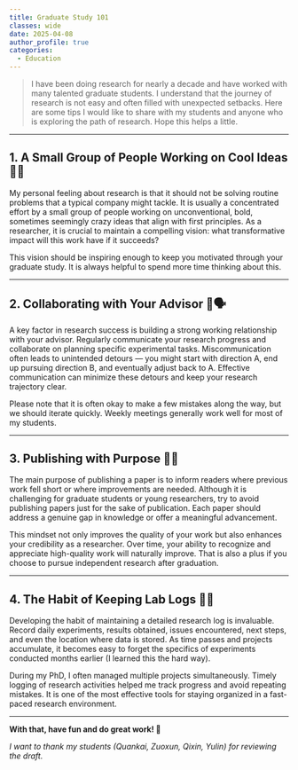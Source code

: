 ```yaml
---
title: Graduate Study 101
classes: wide
date: 2025-04-08
author_profile: true
categories: 
  - Education
---
```


> I have been doing research for nearly a decade and have worked with many talented graduate students. I understand that the journey of research is not easy and often filled with unexpected setbacks. Here are some tips I would like to share with my students and anyone who is exploring the path of research. Hope this helps a little.


---
## 1. A Small Group of People Working on Cool Ideas 🧠✨

My personal feeling about research is that it should not be solving routine problems that a typical company might tackle. It is usually a concentrated effort by a small group of people working on unconventional, bold, sometimes seemingly crazy ideas that align with first principles. As a researcher, it is crucial to maintain a compelling vision: what transformative impact will this work have if it succeeds?

This vision should be inspiring enough to keep you motivated through your graduate study. It is always helpful to spend more time thinking about this.

---

## 2. Collaborating with Your Advisor 🤝🗣️

A key factor in research success is building a strong working relationship with your advisor. Regularly communicate your research progress and collaborate on planning specific experimental tasks. Miscommunication often leads to unintended detours — you might start with direction A, end up pursuing direction B, and eventually adjust back to A. Effective communication can minimize these detours and keep your research trajectory clear.

Please note that it is often okay to make a few mistakes along the way, but we should iterate quickly. Weekly meetings generally work well for most of my students.

---

## 3. Publishing with Purpose 📄🎯

The main purpose of publishing a paper is to inform readers where previous work fell short or where improvements are needed. Although it is challenging for graduate students or young researchers, try to avoid publishing papers just for the sake of publication. Each paper should address a genuine gap in knowledge or offer a meaningful advancement.

This mindset not only improves the quality of your work but also enhances your credibility as a researcher. Over time, your ability to recognize and appreciate high-quality work will naturally improve. That is also a plus if you choose to pursue independent research after graduation.

---

## 4. The Habit of Keeping Lab Logs 🧪📓

Developing the habit of maintaining a detailed research log is invaluable. Record daily experiments, results obtained, issues encountered, next steps, and even the location where data is stored. As time passes and projects accumulate, it becomes easy to forget the specifics of experiments conducted months earlier (I learned this the hard way).

During my PhD, I often managed multiple projects simultaneously. Timely logging of research activities helped me track progress and avoid repeating mistakes. It is one of the most effective tools for staying organized in a fast-paced research environment.

---

**With that, have fun and do great work! 🚀**

*I want to thank my students (Quankai, Zuoxun, Qixin, Yulin) for reviewing the draft.* 

